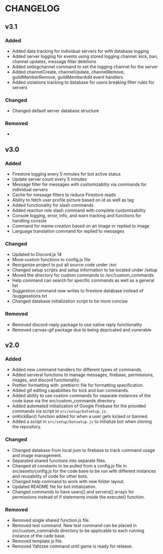 # CHANGELOG

## v3.1

### Added

-   Added data tracking for individual servers for with database logging
-   Added server logging for events using stored logging channel: kick, ban, channel updates, message filter deletions
-   Added setlogchannel command to set the logging channel for the server
-   Added channelCreate, channelUpdate, channelRemove, guildMemberRemove, guildMemberAdd event handlers
-   Added violations tracking to database for users breaking filter rules for servers

### Changed

-   Changed default server database structure

### Removed

-

## v3.0

### Added

-   Firestore logging every 5 minutes for bot active status
-   Update server count every 5 minutes
-   Message filter for messages with customizablity via commands for individual servers
-   Cache for message filters to reduce Firestore reads
-   Ability to fetch user profile picture based on id as well as tag
-   Added functionality for slash commands
-   Added reaction role slash command with complete customizability
-   Console logging, error, info, and warn tracking and functions for handling console
-   Command for meme creation based on an image or replied to image
-   Language translation command for replied to messages

### Changed

-   Updated to Discord.js 14
-   Move custom functions to config.js file
-   Reorganize project to put all source code under /src
-   Changed setup scripts and setup information to be located under /setup
-   Moved the directory for custom commands to /src/custom_commands
-   Help command can search for specific commands as well as a general list
-   Suggestion command now writes to firestore database instead of /suggesstions.txt
-   Changed database initialization script to be more concise

### Removed

-   Removed discord-reply package to use native reply functionality
-   Removed canvas-gif package due to being depricated and vunerable

## v2.0

### Added

-   Added new command handlers for different types of commands.
-   Added serveral functions to manage messages, firebase, permissions, images, and discord functionality.
-   Prettier formatting with .prettierrc file for formatting specification.
-   Added gif editing capabilities for kick and ban commands.
-   Added ability to use custom commands for separate instances of the code base via the src/custom_commands directory.
-   Added automated initialization of Google Firebase for the provided commands via script in `src/setup/botsetup.js`.
-   onKickBan() function added for when a user gets kicked or banned.
-   Added a script in `src/setup/botsetup.js` to initialize bot when cloning the repository.

### Changed

-   Changed database from local json to firebase to track command usage and image management.
-   Separated shared functions into separate files.
-   Changed all constants to be pulled from a config.js file in src/assets/config.js for the code base to be run with different instances and reusability of code for other bots.
-   Changed help command to work with new folder layout.
-   Updated README file for bot initialization.
-   Changed commands to have users[] and servers[] arrays for permissions instead of if statements inside the execute() function.

### Removed

-   Removed single shared function.js file.
-   Removed test command. New test command can be placed in src/custom_commands directory to be applicable to each running instance of the cade base.
-   Removed template js file.
-   Removed Yahtzee command until game is ready for release.
